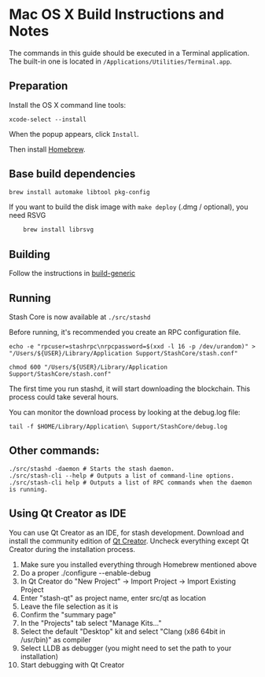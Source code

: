 Mac OS X Build Instructions and Notes
====================================
The commands in this guide should be executed in a Terminal application.
The built-in one is located in `/Applications/Utilities/Terminal.app`.

Preparation
-----------
Install the OS X command line tools:

`xcode-select --install`

When the popup appears, click `Install`.

Then install [Homebrew](https://brew.sh).

Base build dependencies
-----------------------

```bash
brew install automake libtool pkg-config
```

If you want to build the disk image with `make deploy` (.dmg / optional), you need RSVG
```bash
    brew install librsvg
```

Building
--------

Follow the instructions in [build-generic](build-generic.md)

Running
-------

Stash Core is now available at `./src/stashd`

Before running, it's recommended you create an RPC configuration file.

    echo -e "rpcuser=stashrpc\nrpcpassword=$(xxd -l 16 -p /dev/urandom)" > "/Users/${USER}/Library/Application Support/StashCore/stash.conf"

    chmod 600 "/Users/${USER}/Library/Application Support/StashCore/stash.conf"

The first time you run stashd, it will start downloading the blockchain. This process could take several hours.

You can monitor the download process by looking at the debug.log file:

    tail -f $HOME/Library/Application\ Support/StashCore/debug.log

Other commands:
-------

    ./src/stashd -daemon # Starts the stash daemon.
    ./src/stash-cli --help # Outputs a list of command-line options.
    ./src/stash-cli help # Outputs a list of RPC commands when the daemon is running.

Using Qt Creator as IDE
------------------------
You can use Qt Creator as an IDE, for stash development.
Download and install the community edition of [Qt Creator](https://www.qt.io/download/).
Uncheck everything except Qt Creator during the installation process.

1. Make sure you installed everything through Homebrew mentioned above
2. Do a proper ./configure --enable-debug
3. In Qt Creator do "New Project" -> Import Project -> Import Existing Project
4. Enter "stash-qt" as project name, enter src/qt as location
5. Leave the file selection as it is
6. Confirm the "summary page"
7. In the "Projects" tab select "Manage Kits..."
8. Select the default "Desktop" kit and select "Clang (x86 64bit in /usr/bin)" as compiler
9. Select LLDB as debugger (you might need to set the path to your installation)
10. Start debugging with Qt Creator

